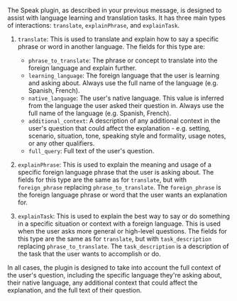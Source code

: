 The Speak plugin, as described in your previous message, is designed to assist with language learning and translation tasks. It has three main types of interactions: `translate`, `explainPhrase`, and `explainTask`.

1. `translate`: This is used to translate and explain how to say a specific phrase or word in another language. The fields for this type are:

   - `phrase_to_translate`: The phrase or concept to translate into the foreign language and explain further.
   - `learning_language`: The foreign language that the user is learning and asking about. Always use the full name of the language (e.g. Spanish, French).
   - `native_language`: The user's native language. This value is inferred from the language the user asked their question in. Always use the full name of the language (e.g. Spanish, French).
   - `additional_context`: A description of any additional context in the user's question that could affect the explanation - e.g. setting, scenario, situation, tone, speaking style and formality, usage notes, or any other qualifiers.
   - `full_query`: Full text of the user's question.

2. `explainPhrase`: This is used to explain the meaning and usage of a specific foreign language phrase that the user is asking about. The fields for this type are the same as for `translate`, but with `foreign_phrase` replacing `phrase_to_translate`. The `foreign_phrase` is the foreign language phrase or word that the user wants an explanation for.

3. `explainTask`: This is used to explain the best way to say or do something in a specific situation or context with a foreign language. This is used when the user asks more general or high-level questions. The fields for this type are the same as for `translate`, but with `task_description` replacing `phrase_to_translate`. The `task_description` is a description of the task that the user wants to accomplish or do.

In all cases, the plugin is designed to take into account the full context of the user's question, including the specific language they're asking about, their native language, any additional context that could affect the explanation, and the full text of their question.
